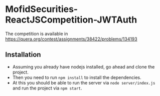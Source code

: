 # MofidSecurities-ReactJSCompetition-JWTAuth
The competition is available in https://quera.org/contest/assignments/38422/problems/134193

## Installation

- Assuming you already have nodejs installed, go ahead and clone the project.
- Then you need to run `npm install` to install the dependencies.
- At this you should be able to run the server via `node server/index.js` and run the project via `npm start`.
